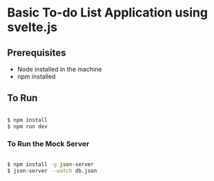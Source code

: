 # Basic To-do List Application using svelte.js

## Prerequisites

  - Node installed in the machine
  - npm installed 

##  To Run 

```sh

$ npm install
$ npm run dev

```

### To Run the Mock Server

```sh

$ npm install -g json-server
$ json-server --watch db.json

```



